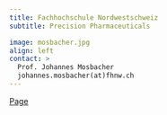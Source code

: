 ```yaml
---
title: Fachhochschule Nordwestschweiz
subtitle: Precision Pharmaceuticals 

image: mosbacher.jpg
align: left
contact: >
  Prof. Johannes Mosbacher
  johannes.mosbacher(at)fhnw.ch
---
```


[Page](https://www.fhnw.ch/de/die-fhnw/hochschulen/lifesciences/institut-fuer-pharma-technology)
